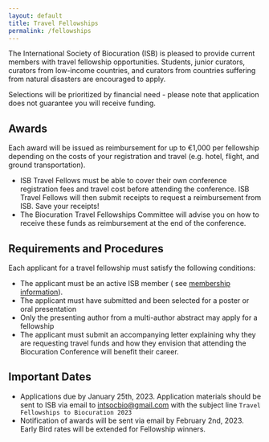 ```yaml
---
layout: default
title: Travel Fellowships
permalink: /fellowships
---
```

The International Society of Biocuration (ISB) is pleased to provide current
members with travel fellowship opportunities. Students, junior curators,
curators from low-income countries, and curators from countries suffering from
natural disasters are encouraged to apply.

Selections will be prioritized by financial need - please note that application
does not guarantee you will receive funding.

## Awards

Each award will be issued as reimbursement for up to €1,000 per fellowship
depending on the costs of your registration and travel (e.g. hotel, flight, and
ground transportation).

- ISB Travel Fellows must be able to cover their own conference registration
  fees and travel cost before attending the conference. ISB Travel Fellows will
  then submit receipts to request a reimbursement from ISB. Save your receipts!
- The Biocuration Travel Fellowships Committee will advise you on how to receive
  these funds as reimbursement at the end of the conference.

## Requirements and Procedures

Each applicant for a travel fellowship must satisfy the following conditions:

- The applicant must be an active ISB member (
  see [membership information](https://www.biocuration.org/membership/)).
- The applicant must have submitted and been selected for a poster or oral
  presentation
- Only the presenting author from a multi-author abstract may apply for a
  fellowship
- The applicant must submit an accompanying letter explaining why they are
  requesting travel funds and how they envision that attending the Biocuration
  Conference will benefit their career.

## Important Dates

- Applications due by January 25th, 2023. Application materials should be sent
  to ISB via email to [intsocbio@gmail.com](mailto:intsocbio@gmail.com) with the subject line
  `Travel Fellowships to Biocuration 2023`
- Notification of awards will be sent via email by February 2nd, 2023. Early
  Bird rates will be extended for Fellowship winners.
